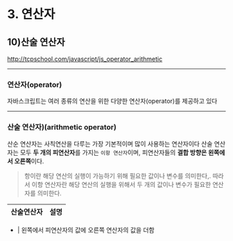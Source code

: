 # 3. 연산자

## 10)산술 연산자

http://tcpschool.com/javascript/js_operator_arithmetic

---

### 연산자(operator)

자바스크립트는 여러 종류의 연산을 위한 다양한 연산자(operator)를 제공하고 있다

---

### 산술 연산자)(arithmetic operator)

산순 연산자는 사칙연산을 다루는 가장 기본적이며 많이 사용하는 연산자이다
산술 연산자는 모두 **두 개의 피연산자**를 가지는 `이항 연산자`이며, 피연산자들의 **결합 방향은 왼쪽에서 오른쪽**이다.

> 항이란 해당 연산의 실행이 가능하기 위해 필요한 값이나 변수를 의미한다,.
> 따라서 이항 연산자란 해당 연산의 실행을 위해서 두 개의 값이나 변수가 필요한 연산자를 의미한다.

| 산술연산자 | 설명 |
| ---------- | ---- |


- | 왼쪽에서 피연산자의 값에 오른쪽 연산자의 값을 더함

